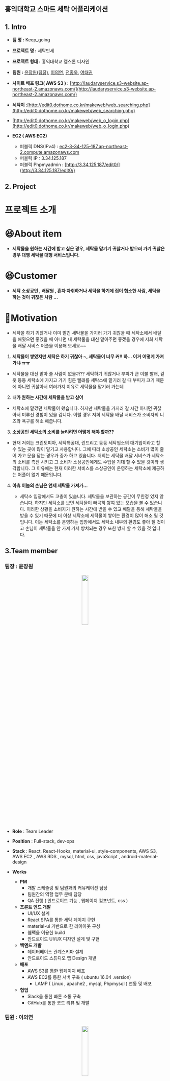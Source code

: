 ## 홍익대학교 스마트 세탁 어플리케이션

## 1. Intro

- **팀 명 :** Keep_going
- **프로젝트 명 :** 세탁만세
- **프로젝트 형태 :** 홍익대학교 캡스톤 디자인
- **팀원 :** [윤장원(팀장)](https://github.com/jangwonyoon), [이의연](https://github.com/euiyeonlee), [전종욱](https://github.com/EDIT0), [여태권](https://github.com/taekyeo110)
- **사이트 배포 링크( AWS S3 ) :** [http://laudaryservice.s3-website.ap-northeast-2.amazonaws.com/](http://laudaryservice.s3-website.ap-northeast-2.amazonaws.com/)
- **세탁이** :[http://edit0.dothome.co.kr/makeweb/web_searching.php](http://edit0.dothome.co.kr/makeweb/web_searching.php)
- [http://edit0.dothome.co.kr/makeweb/web_o_login.php](http://edit0.dothome.co.kr/makeweb/web_o_login.php)

- **EC2 ( AWS EC2)**
  - 퍼블릭 DNS(IPv4) : [ec2-3-34-125-187.ap-northeast-2.compute.amazonaws.com](http://ec2-3-34-125-187.ap-northeast-2.compute.amazonaws.com/)
  - 퍼블릭 IP : 3.34.125.187
  - 퍼블릭 Phpmyadmin : [http://3.34.125.187/edit0/](http://3.34.125.187/edit0/)

## 2. Project

# 프로젝트 소개

# 😆About item

- **세탁물을 원하는 시간에 받고 싶은 경우, 세탁물 맡기기 귀찮거나 받으러 가기 귀찮은 경우 대행 세탁물 대행 서비스입니다.**

# 😆Customer

- **세탁 소상공인 , 배달원 , 혼자 자취하거나 세탁을 하기에 집이 협소한 사람, 세탁을 하는 것이 귀찮은 사람 …**

# 👀Motivation

- 세탁을 하기 귀찮거나 이미 맡긴 세탁물을 가지러 가기 귀찮을 때 세탁소에서 배달을 해줬으면 좋겠을 때 아니면 내 세탁물을 대신 맡아주면 좋겠을 경우에 저희 세탁물 배달 서비스 어플을 이용해 보세요~~
1. **세탁물이 쌓였지만 세탁은 하기 귀찮아 ~, 세탁물이 너무 커!! 하... 이거 어떻게 가져가냐 ㅠㅠ**
- 세탁물을 대신 맡아 줄 사람이 없을까??  세탁하기 귀찮거나 부피가 큰 이불 빨래, 겉옷 등등 세탁소에 가지고 가기 힘든 빨래를 세탁소에 맡기러 갈 때 부피가 크기 때문에 아니면 귀찮아서 여러가지 이유로 세탁물을
맡기러 가는데 
2. **내가 원하는 시간에 세탁물을 받고 싶어** 
- 세탁소에 맡겼던 세탁물이 왔습니다. 하지만 세탁물을 가지러 갈 시간 아니면 귀찮아서 미루신 경험이 있을 겁니다. 이럴 경우 저희 세탁물 배달 서비스가 소비자의 니즈와 욕구를 해소 해줍니다.
3. **소상공인 세탁소의 소비를 늘리려면 어떻게 해야 할까??**
- 현재 저희는 크린토피아, 세탁특공대, 런드리고 등등 세탁업소의 대기업이라고 할 수 있는 곳에 많이 맡기고 사용합니다. 그에 따라 소상공인 세탁소는 소비가 많이 줄어 가고 문을 닫는 경우가 증가 하고 있습니다. 저희는 세탁물 배달 서비스가 세탁소의 소비를 촉진 시키고 그 소비가 소상공인에게도 수입을 기대 할 수 있을 것이라 생각합니다.  그 이유에는 현재 이러한 서비스를  소상공인이 운영하는 세탁소에 제공하는 어플이 없기 때문입니다. 
4.  **아휴 이놈의 손님은 언제 세탁물 가져가...** 

    - 세탁소 입장에서도 고충이 있습니다. 세탁물을 보관하는 공간이 무한정 있지 않습니다. 하지만 세탁소를 보면 세탁물이 빼곡히 쌓여 있는 모습을 볼 수 있습니다. 이러한 상황을 소비자가 원하는 시간에 받을 수 있고 배달을 통해 세탁물을 받을 수 있기 때문에 더 이상 세탁소에 세탁물이 쌓이는 환경이 많이 해소 될 것 입니다. 이는 세탁소를 운영하는 입장에서도 세탁소 내부의 환경도 좋아 질 것이고 손님이 세탁물을 안 가져 가서 방치되는 경우 또한 방지 할 수 있을 것 입니다.
    
    
## 3.Team member

### 팀장 : 윤장원

<p align="center">
  <img src="https://user-images.githubusercontent.com/33803975/107325449-1b22f000-6aed-11eb-8e6a-08829eb5401d.png" width="20%" />
</p>

- **Role** : Team Leader
- **Position** : Full-stack, dev-ops
- **Stack** : React, React-Hooks, material-ui, style-components, AWS S3, AWS EC2 , AWS RDS , mysql, html, css, javaScript , android-material-design
- **Works**

  - **PM**
    - 개발 스케줄링 및 팀원과의 커뮤케이션 담당
    - 팀원간의 역할 업무 분배 담당
    - QA 진행 ( 안드로이드 기능 , 웹페이지 컴포넌트, css )
  - **프론트 엔드 개발**
    - UI/UX 설계
    - React SPA를 통한 세탁 페이지 구현
    - material-ui 기반으로 한 레이아웃 구성
    - 웹팩을 이용한 build
    - 안드로이드 UI/UX 디자인 설계 및 구현
  - **백엔드 개발**
    - 데이터베이스 관계스키마 설계
    - 안드로이드 스튜디오 앱 Design 개발
  - **배포**
    - AWS S3를 통한 웹페이지 배포
    - AWS EC2를 통한 서버 구축 ( ubuntu 16.04 .version)
      - LAMP ( Linux , apache2 , mysql, Phpmysql ) 연동 및 배포
  - **협업**
    - Slack을 통한 빠른 소통 구축
    - GitHub를 통한 코드 리뷰 및 개발

### 팀원 : 이의연

<p align="center">
  <img src="https://user-images.githubusercontent.com/33803975/107325439-1827ff80-6aed-11eb-8631-b3e91280a234.jpeg" width="20%" />
</p>

- **Role** : Team Member
- **Position** : Data analyst ,Back-end
- **Stack** : Mysql, Python, R, Tensorflow
- **Works**
  - **Back-end**
    - 데이터베이스 스키마 구축
  - **Front-end**
    - UI/UX 설계
  - **Data Analysis**
    - Web Crolling 및 데이터 전처리 (Python)
    - 데이터 모델링 및 학습 (Tensorflow)
    - 데이터 분석 및 시각화 (R)
  - **협업**
    - Slack을 통한 빠른 소통
    - Git을 통한 코드 리뷰 및 개발

### 팀원 : 전종욱

  <p align="center">
    <img src="https://user-images.githubusercontent.com/33803975/107325438-178f6900-6aed-11eb-932d-2cfdad0f4e41.jpeg" width="20%" />
  </p>

- **Role** : Full-stack , Native developer(android)
- **Position** : Team Member
- **Stack** : Android , php , mysql , phpMyadmin
- **Works**

  - **Native 개발**
    - 안드로이드 앱 기능 구현
    - Client, Owner, Deliver app 개발
    - Android <-> PHP <-> Mysql
  - **Back-End**
    - 데이터 베이스 관계 스키마 구축 및 구현
    - 데이터 베이스 mysql, phpMyadmin 연동 및 쿼리 작성
    - FTP 파일 전송 프로토콜을 통한 파일 전송
  - **배포**
    - 안드로이드 App을 apk파일로 배포
  - **협업**
    - Slack을 통한 빠른 소통
    - GitHub를 통한 코드 리뷰 및 개발

### 팀원 : 여태권

<p align="center">
  <img src="https://user-images.githubusercontent.com/33803975/107325430-12cab500-6aed-11eb-9097-a2a4ee4e5154.jpeg" width="20%" />
</p>

- **Role** : Team Member
- **Position** : Back-end, Data analyst
- **Stack** : python, tensorflow , mysql, R
- **Works**
  - **Back - end**
    - 데이터베이스 스키마 구축
    - 데이터베이스 관계 정리 및 정규화 작업
    - 데이터베이스 구현(mysql)
  - **Data Analysis**
    - Web Crolling 및 데이터 전처리 (Python)
    - 데이터 모델링 및 학습 (Tensorflow)
    - 데이터 분석 및 시각화 (R)
  - **협업**
    - GitHub을 통한 코드 리뷰 및 개발
    - Slack을 통한 빠른 소통
## 4. UX 가이드라인 

<img src="https://user-images.githubusercontent.com/33803975/107373891-5b549380-6b2a-11eb-9fff-5bfc72c8ed33.png" width="100%"/>

## 5. 데모영상

[![세탁이Demo](https://media.vlpt.us/images/jangwonyoon/post/25e2e52a-18c7-4863-9af8-99e56aa0401b/%E1%84%89%E1%85%B3%E1%84%8F%E1%85%B3%E1%84%85%E1%85%B5%E1%86%AB%E1%84%89%E1%85%A3%E1%86%BA%202020-11-12%20%E1%84%8B%E1%85%A9%E1%84%92%E1%85%AE%201.34.26.png)](https://www.youtube.com/watch?v=PxrmLCCEaHU&t=46s)

- QR코드

![1C0DD869-82F2-4DDF-BBCE-1CB29303FD17_4_5005_c](https://user-images.githubusercontent.com/33803975/107326269-79040780-6aee-11eb-8d02-dc5e6ecccf7a.jpeg)

## 6. 성과

- 홍익대학교 캡스톤디자인 학술 경진대회 최우수상 수상 20.11.18
- 한국정보과학회(Kiise) KSC 주니어/학부생 논문기재 논문번호 106번(TextRank keyword 분석을 통한 세탁어플리케이션: 세탁이) 20.12.18
- 한국정보과학회(kilise) 한국정보과학회(Kiise) KSC2020 한국 소프트웨어종합학술대회 장려상 21.02

### **홍익대학교 캡스톤디자인 학술 경진대회**

<table>
  <tr>
    <td valign="top"><img src="https://user-images.githubusercontent.com/33803975/107326751-4f97ab80-6aef-11eb-9324-e75c9ee6c52c.jpeg"/></td>
    <td valign="top">
    <img src="https://user-images.githubusercontent.com/33803975/107326804-663e0280-6aef-11eb-88b1-23c54b0fbc96.jpeg"/>
    </td>
  </tr>
</table>

### KSC 2020 한국 소프트웨어종합학술대회

<p align="center">
<img src="https://user-images.githubusercontent.com/33803975/107327428-773b4380-6af0-11eb-9f30-fadd7874a3e7.png" width="50%" height="20%">
</p>
